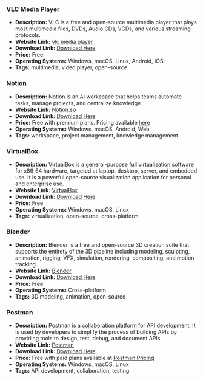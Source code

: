 ### VLC Media Player
- **Description:** VLC is a free and open-source multimedia player that plays most multimedia files, DVDs, Audio CDs, VCDs, and various streaming protocols.
- **Website Link:** [vlc media player](https://www.videolan.org/vlc/index.html)
- **Download Link:** [Download Here](https://www.videolan.org/vlc/#download)
- **Price:** Free
- **Operating Systems:** Windows, macOS, Linux, Android, iOS
- **Tags:** multimedia, video player, open-source

### Notion
- **Description:** Notion is an AI workspace that helps teams automate tasks, manage projects, and centralize knowledge.
- **Website Link:** [Notion.so](https://www.notion.so)
- **Download Link:** [Download Here](https://www.notion.so/download)
- **Price:** Free with premium plans. Pricing available [here](https://www.notion.so/pricing)
- **Operating Systems:** Windows, macOS, Android, Web
- **Tags:** workspace, project management, knowledge management

### VirtualBox
- **Description:** VirtualBox is a general-purpose full virtualization software for x86_64 hardware, targeted at laptop, desktop, server, and embedded use. It is a powerful open-source visualization application for personal and enterprise use.
- **Website Link:** [VirtualBox](https://www.virtualbox.org/)
- **Download Link:** [Download Here](https://www.virtualbox.org/wiki/Downloads)
- **Price:** Free
- **Operating Systems:** Windows, macOS, Linux
- **Tags:** virtualization, open-source, cross-platform

### Blender
- **Description:** Blender is a free and open-source 3D creation suite that supports the entirety of the 3D pipeline including modeling, sculpting, animation, rigging, VFX, simulation, rendering, compositing, and motion tracking.
- **Website Link:** [Blender](https://www.blender.org)
- **Download Link:** [Download Here](https://www.blender.org/download/)
- **Price:** Free
- **Operating Systems:** Cross-platform
- **Tags:** 3D modeling, animation, open-source

### Postman
- **Description:** Postman is a collaboration platform for API development. It is used by developers to simplify the process of building APIs by providing tools to design, test, debug, and document APIs.
- **Website Link:** [Postman](https://www.postman.com/)
- **Download Link:** [Download Here](https://www.postman.com/downloads/)
- **Price:** Free with paid plans available at [Postman Pricing](https://www.postman.com/pricing/)
- **Operating Systems:** Windows, macOS, Linux
- **Tags:** API development, collaboration, testing